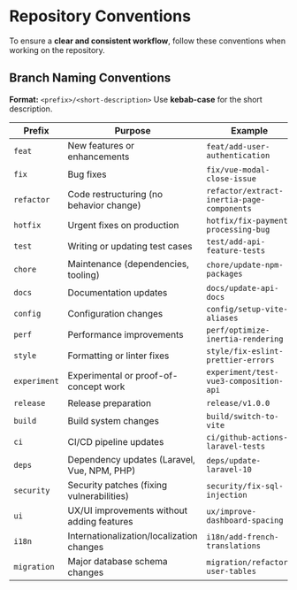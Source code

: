 # Repository Conventions

To ensure a **clear and consistent workflow**, follow these conventions when working on the repository.

## Branch Naming Conventions

**Format:** `<prefix>/<short-description>`
Use **kebab-case** for the short description.

| Prefix       | Purpose                                     | Example                                    |
| ------------ | ------------------------------------------- | ------------------------------------------ |
| `feat`       | New features or enhancements                | `feat/add-user-authentication`             |
| `fix`        | Bug fixes                                   | `fix/vue-modal-close-issue`                |
| `refactor`   | Code restructuring (no behavior change)     | `refactor/extract-inertia-page-components` |
| `hotfix`     | Urgent fixes on production                  | `hotfix/fix-payment-processing-bug`        |
| `test`       | Writing or updating test cases              | `test/add-api-feature-tests`               |
| `chore`      | Maintenance (dependencies, tooling)         | `chore/update-npm-packages`                |
| `docs`       | Documentation updates                       | `docs/update-api-docs`                     |
| `config`     | Configuration changes                       | `config/setup-vite-aliases`                |
| `perf`       | Performance improvements                    | `perf/optimize-inertia-rendering`          |
| `style`      | Formatting or linter fixes                  | `style/fix-eslint-prettier-errors`         |
| `experiment` | Experimental or proof-of-concept work       | `experiment/test-vue3-composition-api`     |
| `release`    | Release preparation                         | `release/v1.0.0`                           |
| `build`      | Build system changes                        | `build/switch-to-vite`                     |
| `ci`         | CI/CD pipeline updates                      | `ci/github-actions-laravel-tests`          |
| `deps`       | Dependency updates (Laravel, Vue, NPM, PHP) | `deps/update-laravel-10`                   |
| `security`   | Security patches (fixing vulnerabilities)   | `security/fix-sql-injection`               |
| `ui`         | UX/UI improvements without adding features  | `ux/improve-dashboard-spacing`             |
| `i18n`       | Internationalization/localization changes   | `i18n/add-french-translations`             |
| `migration`  | Major database schema changes               | `migration/refactor-user-tables`           |
